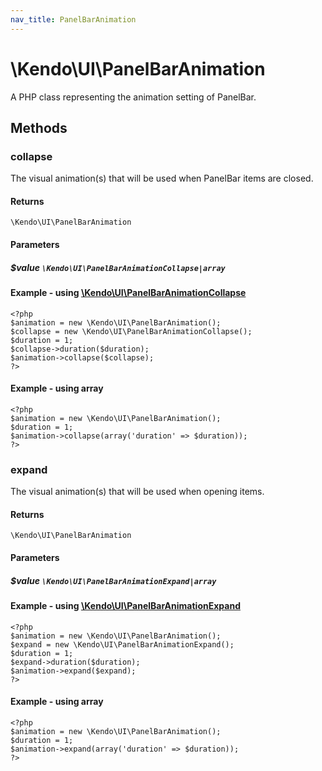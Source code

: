 ```yaml
---
nav_title: PanelBarAnimation
---
```


# \Kendo\UI\PanelBarAnimation

A PHP class representing the animation setting of PanelBar.


## Methods

### collapse

The visual animation(s) that will be used when PanelBar items are closed.

#### Returns
`\Kendo\UI\PanelBarAnimation`

#### Parameters

##### $value `\Kendo\UI\PanelBarAnimationCollapse|array`


#### Example - using [\Kendo\UI\PanelBarAnimationCollapse](/api/wrappers/php/Kendo/UI/PanelBarAnimationCollapse)
    <?php
    $animation = new \Kendo\UI\PanelBarAnimation();
    $collapse = new \Kendo\UI\PanelBarAnimationCollapse();
    $duration = 1;
    $collapse->duration($duration);
    $animation->collapse($collapse);
    ?>

#### Example - using array

    <?php
    $animation = new \Kendo\UI\PanelBarAnimation();
    $duration = 1;
    $animation->collapse(array('duration' => $duration));
    ?>

### expand

The visual animation(s) that will be used when opening items.

#### Returns
`\Kendo\UI\PanelBarAnimation`

#### Parameters

##### $value `\Kendo\UI\PanelBarAnimationExpand|array`


#### Example - using [\Kendo\UI\PanelBarAnimationExpand](/api/wrappers/php/Kendo/UI/PanelBarAnimationExpand)
    <?php
    $animation = new \Kendo\UI\PanelBarAnimation();
    $expand = new \Kendo\UI\PanelBarAnimationExpand();
    $duration = 1;
    $expand->duration($duration);
    $animation->expand($expand);
    ?>

#### Example - using array

    <?php
    $animation = new \Kendo\UI\PanelBarAnimation();
    $duration = 1;
    $animation->expand(array('duration' => $duration));
    ?>


